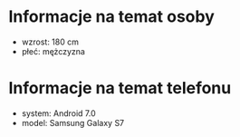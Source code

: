 # Informacje na temat osoby
- wzrost: 180 cm
- płeć: mężczyzna

# Informacje na temat telefonu
- system: Android 7.0
- model: Samsung Galaxy S7